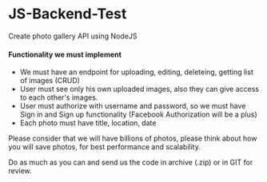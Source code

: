 # JS-Backend-Test

Create photo gallery API using NodeJS

#### Functionality we must implement

- We must have an endpoint for uploading, editing, deleteing, getting list of images (CRUD)
- User must see only his own uploaded images, also they can give access to each other's images.
- User must authorize with username and password, so we must have Sign in and Sign up functionality (Facebook Authorization will be a plus)
- Each photo must have title, location, date

Please consider that we will have billions of photos, please think about how you will save photos, for best performance and scalability.

Do as much as you can and send us the code in archive (.zip) or in GIT for review.
